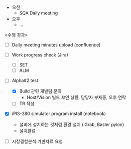 - 오전
	- SQA Daily meeting
- 오후
	- ...

<수행 경과>
- [ ] Daily meeting minutes upload (confluence)
- [ ] Work progress check (Jira)
	- [ ] SET
	- [ ] ALM
- [ ] Alpha#2 test
	- [x] Build 관련 개발팀 문의
		- Host/Vision 빌드 꼬인 상황, 담당자 부재중, 오후 연락
	- [ ] TR 작성
- [x] iPIS-380 simulator program install (notebook)
	- 설비에 설치하는 것처럼 환경 설치 (iGrab, Basler pylon)
	- 설치완료
- [ ] 시장결함분석 기반자료 요청

